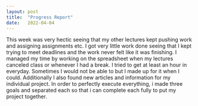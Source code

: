 ```yaml
---
layout: post
title:  "Progress Report"
date:   2022-04-04 
---
```


This week was very hectic seeing that my other lectures kept pushing work and assigning assignments etc. I got  very little work done seeing that I kept trying to meet deadlines and the work never felt like it was finishing. I managed my time by working on the spreadsheet when my lectures canceled class or  whenever I had a break. I tried to get at least an hour in everyday. Sometimes I would not be able to but I made up for it when I could. Additionally I also found new articles and information for my individual project. In order to perfectly execute everything, i made three goals and separated each so that i can complete each fully to put my project together.